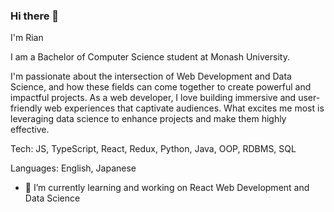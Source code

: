 ### Hi there 👋

I'm Rian 

I am a Bachelor of Computer Science student at Monash University.

I'm passionate about the intersection of Web Development and Data Science, and how these fields can come together to create powerful and impactful projects.
As a web developer, I love building immersive and user-friendly web experiences that captivate audiences. What excites me most is leveraging data science to enhance projects and make them highly effective.

Tech: JS, TypeScript, React, Redux, Python, Java, OOP, RDBMS, SQL

Languages: English, Japanese

- 🌱 I’m currently learning and working on React Web Development and Data Science



<!--
**rbarmon/rbarmon** is a ✨ _special_ ✨ repository because its `README.md` (this file) appears on your GitHub profile.

Here are some ideas to get you started:

- 🔭 I’m currently working on ...
- 🌱 I’m currently learning ...
- 👯 I’m looking to collaborate on ...
- 🤔 I’m looking for help with ...
- 💬 Ask me about ...
- 📫 How to reach me: ...
- 😄 Pronouns: ...
- ⚡ Fun fact: ...

www.linkedin.com/in/rian-barrett-40a090261

Link to [LinkedIn] {www.linkedin.com/in/rian-barrett-40a090261}


-->
